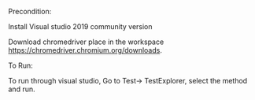 Precondition:

Install Visual studio 2019 community version

Download chromedriver place in the  workspace https://chromedriver.chromium.org/downloads.


To Run:

To run through visual studio, Go to Test-> TestExplorer, select the method and run.



